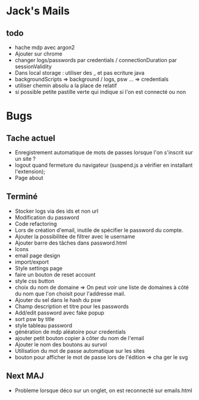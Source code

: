 # Jack's Mails

## todo
- hache mdp avec argon2
- Ajouter sur chrome
- changer logs/passwords par credentials / connectionDuration par sessionValidity
- Dans local storage : utiliser des _ et pas ecriture java
- backgroundScripts => background / logs, psw ... => credentials
- utiliser chemin absolu a la place de relatif
- si possible petite pastille verte qui indique si l'on est connecté ou non
# Bugs 

## Tache actuel
- Enregistrement automatique de mots de passes lorsque l'on s'inscrit sur un site ?
- logout quand fermeture du navigateur (suspend.js a vérifier en installant l'extension);
- Page about

## Terminé
- Stocker logs via des ids et non url 
- Modification du password 
- Code refactoring 
- Lors de création d'email, inutile de spécifier le password du compte.
- Ajouter la possibilitée de filtrer avec le username
- Ajouter barre des tâches dans password.html
- Icons
- email page design
- import/export 
- Style settings page
- faire un bouton de reset account
- style css button
- choix du nom de domaine => On peut voir une liste de domaines à côté du nom que l'on choisit pour l'addresse mail.
- Ajouter du sel dans le hash du psw
- Champ description et titre pour les passwords
- Add/edit password avec fake popup
- sort psw by title
- style tableau password
- génération de mdp aléatoire pour credentials
- ajouter petit bouton copier à côter du nom de l'email
- Ajouter le nom des boutons au survol
- Utilisation du mot de passe automatique sur les sites 
- bouton pour afficher le mot de passe lors de l'édition => cha ger le svg


## Next MAJ
- Probleme lorsque déco sur un onglet, on est reconnecté sur emails.html